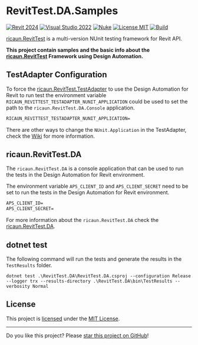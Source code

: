 # RevitTest.DA.Samples

[![Revit 2024](https://img.shields.io/badge/Revit-2024+-blue.svg)](../..)
[![Visual Studio 2022](https://img.shields.io/badge/Visual%20Studio-2022-blue)](../..)
[![Nuke](https://img.shields.io/badge/Nuke-Build-blue)](https://nuke.build/)
[![License MIT](https://img.shields.io/badge/License-MIT-blue.svg)](LICENSE)
[![Build](../../actions/workflows/Build.yml/badge.svg)](../../actions)

[ricaun.RevitTest](https://github.com/ricaun-io/ricaun.RevitTest) is a multi-version NUnit testing framework for Revit API.

**This project contain samples and the basic info about the [ricaun.RevitTest](https://github.com/ricaun-io/ricaun.RevitTest) Framework using Design Automation.**

## TestAdapter Configuration

To force the [ricaun.RevitTest.TestAdapter](https://github.com/ricaun-io/ricaun.RevitTest) to use the Design Automation for Revit to run test the environment variable `RICAUN_REVITTEST_TESTADAPTER_NUNIT_APPLICATION` could be used to set the path to the `ricaun.RevitTest.DA.Console` application.
```xml
RICAUN_REVITTEST_TESTADAPTER_NUNIT_APPLICATION=
```

There are other ways to change the `NUnit.Application` in the TestAdapter, check the [Wiki](https://github.com/ricaun-io/ricaun.RevitTest/wiki/Configurations) for more information.

## ricaun.RevitTest.DA

The `ricaun.RevitTest.DA` is a console application that can be used to run the tests in the Design Automation for Revit environment.

The environment variable `APS_CLIENT_ID` and `APS_CLIENT_SECRET` need to be set to run the tests in the Design Automation for Revit environment.
```xml
APS_CLIENT_ID=
APS_CLIENT_SECRET=
```

For more information about the `ricaun.RevitTest.DA` check the [ricaun.RevitTest.DA](https://github.com/ricaun-io/ricaun.RevitTest.DA).

## dotnet test

The following command will run the tests and generate the results in the `TestResults` folder.

```
dotnet test .\RevitTest.DA\RevitTest.DA.csproj --configuration Release --logger trx --results-directory .\RevitTest.DA\bin\TestResults --verbosity Normal
```

## License

This project is [licensed](LICENSE) under the [MIT License](https://en.wikipedia.org/wiki/MIT_License).

---

Do you like this project? Please [star this project on GitHub](../../stargazers)!